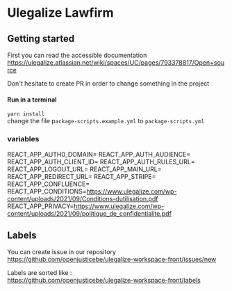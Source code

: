 # Ulegalize Lawfirm
## Getting started
First you can read the accessible documentation  
https://ulegalize.atlassian.net/wiki/spaces/UC/pages/793378817/Open+source

Don't hesitate to create PR in order to change something in the project

#### Run in a terminal
`
yarn install 
`  
change the file p`ackage-scripts.example.yml` to `package-scripts.yml`

### variables
REACT_APP_AUTH0_DOMAIN=
REACT_APP_AUTH_AUDIENCE=
REACT_APP_AUTH_CLIENT_ID=
REACT_APP_AUTH_RULES_URL=
REACT_APP_LOGOUT_URL=
REACT_APP_MAIN_URL=
REACT_APP_REDIRECT_URL=
REACT_APP_STRIPE=
REACT_APP_CONFLUENCE=
REACT_APP_CONDITIONS=https://www.ulegalize.com/wp-content/uploads/2021/09/Conditions-dutilisation.pdf
REACT_APP_PRIVACY=https://www.ulegalize.com/wp-content/uploads/2021/09/politique_de_confidentialite.pdf

## Labels
You can create issue in our repository  
https://github.com/openjusticebe/ulegalize-workspace-front/issues/new

Labels are sorted like :  
https://github.com/openjusticebe/ulegalize-workspace-front/labels
